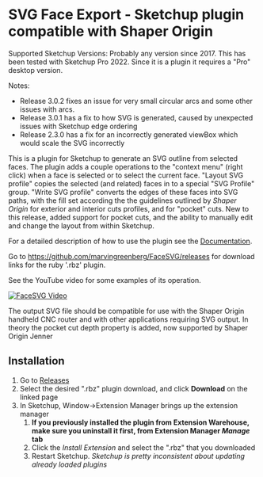 # SVG Face Export - Sketchup plugin compatible with Shaper Origin

Supported Sketchup Versions: Probably any version since 2017.  This has been tested with Sketchup Pro 2022.  Since
it is a plugin it requires a "Pro" desktop version.

Notes:
  * Release 3.0.2 fixes an issue for very small circular arcs and some other issues with arcs.
  * Release 3.0.1 has a fix to how SVG is generated, caused by unexpected issues with Sketchup edge ordering
  * Release 2.3.0 has a fix for an incorrectly generated viewBox which would scale the SVG incorrectly

This is a plugin for Sketchup to generate an SVG outline from selected faces.  The plugin adds a couple operations to the "context menu" (right click) when a face is selected or to select the current face. "Layout SVG profile" copies the selected (and related) faces in to a special "SVG Profile" group.  "Write SVG profile" converts the edges of these faces into SVG paths, with the fill set according the the guidelines outlined by *Shaper Origin* for exterior and interior cuts profiles, and for "pocket" cuts.  New to this release, added support for pocket cuts, and the ability to manually edit and change the layout from within Sketchup.

For a detailed description of how to use the plugin see the [Documentation](https://github.com/marvingreenberg/FaceSVG/wiki/Documentation).

Go to https://github.com/marvingreenberg/FaceSVG/releases for download links for the ruby '.rbz' plugin.

See the YouTube video for some examples of its operation.

[![FaceSVG Video](https://github.com/marvingreenberg/FaceSVG/blob/main/images/FaceSVG2.png)](https://www.youtube.com/watch?v=IQFW8jPruxM)

The output SVG file should be compatible for use with the Shaper Origin handheld CNC router and with other applications requiring SVG output.
In theory the pocket cut depth property is added, now supported by Shaper Origin Jenner

## Installation

1. Go to [Releases](https://github.com/marvingreenberg/FaceSVG/releases)
1. Select the desired ".rbz" plugin download, and click **Download** on the linked page
1. In Sketchup, Window->Extension Manager brings up the extension manager
   1. **If you previously installed the plugin from Extension Warehouse, make sure you uninstall it first, from Extension Manager *Manage* tab**
   1. Click the *Install Extension* and select the ".rbz" that you downloaded
   1. Restart Sketchup.  *Sketchup is pretty inconsistent about updating already loaded plugins*
